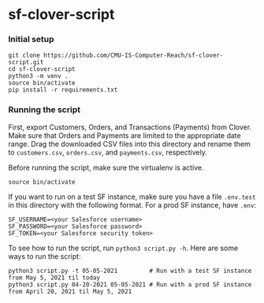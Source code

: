 # sf-clover-script

### Initial setup
```
git clone https://github.com/CMU-IS-Computer-Reach/sf-clover-script.git
cd sf-clover-script
python3 -m venv .
source bin/activate
pip install -r requirements.txt
```

### Running the script
First, export Customers, Orders, and Transactions (Payments) from Clover. Make sure that Orders and Payments are limited to the appropriate date range. Drag the downloaded CSV files into this directory and rename them to `customers.csv`, `orders.csv`, and `payments.csv`, respectively.

Before running the script, make sure the virtualenv is active.
```
source bin/activate
```
If you want to run on a test SF instance, make sure you have a file `.env.test` in this directory with the following format. For a prod SF instance, have `.env`:
```
SF_USERNAME=<your Salesforce username>
SF_PASSWORD=<your Salesforce password>
SF_TOKEN=<your Salesforce security token>
```
To see how to run the script, run `python3 script.py -h`. Here are some ways to run the script:
```
python3 script.py -t 05-05-2021         # Run with a test SF instance from May 5, 2021 til today
python3 script.py 04-20-2021 05-05-2021 # Run with a prod SF instance from April 20, 2021 til May 5, 2021
```

